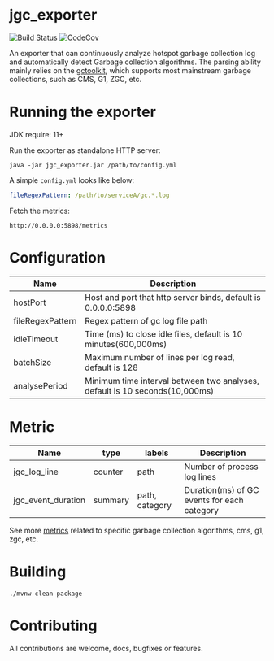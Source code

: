 # jgc_exporter
[![Build Status][maven-build-image]][maven-build-url]
[![CodeCov][codecov-image]][codecov-url]

An exporter that can continuously analyze hotspot garbage collection log and automatically detect Garbage collection algorithms. The parsing ability mainly relies on the [gctoolkit](https://github.com/microsoft/gctoolkit), which supports most mainstream garbage collections, such as CMS, G1, ZGC, etc.
# Running the exporter
JDK require: 11+

Run the exporter as standalone HTTP server:
```shell
java -jar jgc_exporter.jar /path/to/config.yml
```

A simple `config.yml` looks like below:
```yaml
fileRegexPattern: /path/to/serviceA/gc.*.log
```

Fetch the metrics:
```agsl
http://0.0.0.0:5898/metrics
```

# Configuration
| Name             | Description                                                                 |
|------------------|-----------------------------------------------------------------------------|
| hostPort         | Host and port that http server binds, default is 0.0.0.0:5898               |
| fileRegexPattern | Regex pattern of gc log file path                                           |
| idleTimeout      | Time (ms) to close idle files, default is 10 minutes(600,000ms)             |
| batchSize        | Maximum number of lines per log read, default is 128                        |   
| analysePeriod    | Minimum time interval between two analyses, default is 10 seconds(10,000ms) |   

# Metric
| Name               | type    | labels         | Description                                 |
|--------------------|---------|----------------|---------------------------------------------|
| jgc_log_line       | counter | path           | Number of process log lines                 |
| jgc_event_duration | summary | path, category | Duration(ms) of GC events for each category |

See more [metrics](https://github.com/loyispa/jgc_exporter/blob/main/src/main/java/prometheus/exporter/jgc/tool/Metrics.java) related to specific garbage collection algorithms, cms, g1, zgc, etc.

# Building
```
./mvnw clean package
```

# Contributing
All contributions are welcome, docs, bugfixes or features.

[maven-build-image]: https://github.com/loyispa/jgc_exporter/workflows/Java%20CI%20with%20Maven/badge.svg
[maven-build-url]: https://github.com/loyispa/jgc_exporter/actions/workflows/maven.yaml
[codecov-image]: https://codecov.io/gh/loyispa/jgc_exporter/branch/main/graph/badge.svg
[codecov-url]: https://app.codecov.io/gh/loyispa/jgc_exporter

